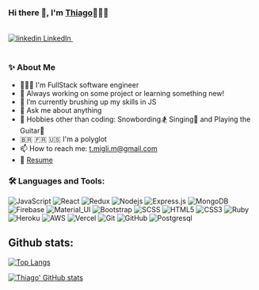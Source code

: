 ### Hi there 👋, I'm [Thiago](https://github.com/ThiagoDe)👨🏻‍💻
<br/>
  <a href="nkedin.com/in/thiago-miglioranzi/" rel="nofollow noreferrer">
    <img src="https://i.stack.imgur.com/gVE0j.png" alt="linkedin"> LinkedIn
  </a> &nbsp;   
<br />

<br/>

<!--   <img align="right" alt="GIF" src="https://media.giphy.com/media/MC6eSuC3yypCU/giphy.gif" /> --> 
### ✨ About Me

- 👨🏻‍💻 I'm FullStack software engineer
- 🚀  Always working on some project or learning something new! 
- 🌱 I’m currently brushing up my skills in JS
- 💬 Ask me about anything
- 🎿 Hobbies other than coding: Snowbording🏂  Singing🎤  and Playing the Guitar🎸
-  🇧🇷 🇫🇷 🇺🇸 I'm a polyglot
- 📫 How to reach me: t.migli.m@gmail.com
- 📝 [Resume](https://drive.google.com/file/d/17uhA8DUhduLNoKofZ6lvUsAdGTjNtMvy/view?usp=sharing)

### 🛠️ Languages and Tools:


![JavaScript](https://img.shields.io/badge/JavaScript-F7DF1E?style=for-the-badge&logo=javascript&logoColor=black)
![React](https://img.shields.io/badge/React-20232A?style=for-the-badge&logo=react&logoColor=61DAFB)
![Redux](https://img.shields.io/badge/Redux-593D88?style=for-the-badge&logo=redux&logoColor=white)
![Nodejs](https://img.shields.io/badge/Node.js-43853D?style=for-the-badge&logo=node.js&logoColor=white)
![Express.js](https://img.shields.io/badge/Express.js-404D59?style=for-the-badge)
![MongoDB](	https://img.shields.io/badge/MongoDB-4EA94B?style=for-the-badge&logo=mongodb&logoColor=white)
![Firebase](https://img.shields.io/badge/Ruby_on_Rails-CC0000?style=for-the-badge&logo=ruby-on-rails&logoColor=white)
![Material_UI](https://img.shields.io/badge/Material--UI-0081CB?style=for-the-badge&logo=material-ui&logoColor=white)
![Bootstrap](https://img.shields.io/badge/Bootstrap-563D7C?style=for-the-badge&logo=bootstrap&logoColor=white)
![SCSS](https://img.shields.io/badge/CSS3-1572B6?style=for-the-badge&logo=css3&logoColor=white)
![HTML5](https://img.shields.io/badge/HTML5-E34F26?style=for-the-badge&logo=html5&logoColor=white)
![CSS3](https://img.shields.io/badge/Sass-CC6699?style=for-the-badge&logo=sass&logoColor=white)
![Ruby](https://img.shields.io/badge/Ruby-CC342D?style=for-the-badge&logo=ruby&logoColor=white)
![Heroku](https://img.shields.io/badge/Heroku-430098?style=for-the-badge&logo=heroku&logoColor=white)
![AWS](https://img.shields.io/badge/Amazon_AWS-232F3E?style=for-the-badge&logo=amazon-aws&logoColor=white)
![Vercel](https://img.shields.io/badge/jQuery-0769AD?style=for-the-badge&logo=jquery&logoColor=white)
![Git](https://img.shields.io/badge/-Git-black?style=flat-square&logo=git)
![GitHub](https://img.shields.io/badge/-GitHub-black?style=flat-square&logo=github)
![Postgresql](https://img.shields.io/badge/PostgreSQL-316192?style=for-the-badge&logo=postgresql&logoColor=white)

## Github stats:

[![Top Langs](https://github-readme-stats.vercel.app/api/top-langs/?username=ThiagoDe&layout=compact&theme=buefy&langs_count=5)](https://github.com/anuraghazra/github-readme-stats) 

[![Thiago' GitHub stats](https://github-readme-stats.vercel.app/api?username=ThiagoDe)](https://github.com/anuraghazra/github-readme-stats)


